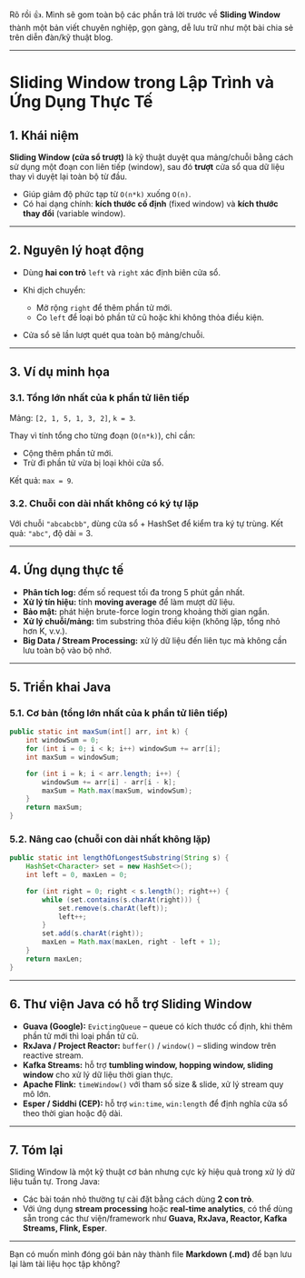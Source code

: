 Rõ rồi 👍. Mình sẽ gom toàn bộ các phần trả lời trước về **Sliding Window** thành một bản viết chuyên nghiệp, gọn gàng, dễ lưu trữ như một bài chia sẻ trên diễn đàn/kỹ thuật blog.

---

# Sliding Window trong Lập Trình và Ứng Dụng Thực Tế

## 1. Khái niệm

**Sliding Window (cửa sổ trượt)** là kỹ thuật duyệt qua mảng/chuỗi bằng cách sử dụng một đoạn con liên tiếp (window), sau đó **trượt** cửa sổ qua dữ liệu thay vì duyệt lại toàn bộ từ đầu.

* Giúp giảm độ phức tạp từ `O(n*k)` xuống `O(n)`.
* Có hai dạng chính: **kích thước cố định** (fixed window) và **kích thước thay đổi** (variable window).

---

## 2. Nguyên lý hoạt động

* Dùng **hai con trỏ** `left` và `right` xác định biên cửa sổ.
* Khi dịch chuyển:

  * Mở rộng `right` để thêm phần tử mới.
  * Co `left` để loại bỏ phần tử cũ hoặc khi không thỏa điều kiện.
* Cửa sổ sẽ lần lượt quét qua toàn bộ mảng/chuỗi.

---

## 3. Ví dụ minh họa

### 3.1. Tổng lớn nhất của k phần tử liên tiếp

Mảng: `[2, 1, 5, 1, 3, 2]`, `k = 3`.

Thay vì tính tổng cho từng đoạn (`O(n*k)`), chỉ cần:

* Cộng thêm phần tử mới.
* Trừ đi phần tử vừa bị loại khỏi cửa sổ.

Kết quả: `max = 9`.

### 3.2. Chuỗi con dài nhất không có ký tự lặp

Với chuỗi `"abcabcbb"`, dùng cửa sổ + HashSet để kiểm tra ký tự trùng.
Kết quả: `"abc"`, độ dài = 3.

---

## 4. Ứng dụng thực tế

* **Phân tích log:** đếm số request tối đa trong 5 phút gần nhất.
* **Xử lý tín hiệu:** tính **moving average** để làm mượt dữ liệu.
* **Bảo mật:** phát hiện brute-force login trong khoảng thời gian ngắn.
* **Xử lý chuỗi/mảng:** tìm substring thỏa điều kiện (không lặp, tổng nhỏ hơn K, v.v.).
* **Big Data / Stream Processing:** xử lý dữ liệu đến liên tục mà không cần lưu toàn bộ vào bộ nhớ.

---

## 5. Triển khai Java

### 5.1. Cơ bản (tổng lớn nhất của k phần tử liên tiếp)

```java
public static int maxSum(int[] arr, int k) {
    int windowSum = 0;
    for (int i = 0; i < k; i++) windowSum += arr[i];
    int maxSum = windowSum;

    for (int i = k; i < arr.length; i++) {
        windowSum += arr[i] - arr[i - k];
        maxSum = Math.max(maxSum, windowSum);
    }
    return maxSum;
}
```

### 5.2. Nâng cao (chuỗi con dài nhất không lặp)

```java
public static int lengthOfLongestSubstring(String s) {
    HashSet<Character> set = new HashSet<>();
    int left = 0, maxLen = 0;

    for (int right = 0; right < s.length(); right++) {
        while (set.contains(s.charAt(right))) {
            set.remove(s.charAt(left));
            left++;
        }
        set.add(s.charAt(right));
        maxLen = Math.max(maxLen, right - left + 1);
    }
    return maxLen;
}
```

---

## 6. Thư viện Java có hỗ trợ Sliding Window

* **Guava (Google):** `EvictingQueue` – queue có kích thước cố định, khi thêm phần tử mới thì loại phần tử cũ.
* **RxJava / Project Reactor:** `buffer()` / `window()` – sliding window trên reactive stream.
* **Kafka Streams:** hỗ trợ **tumbling window, hopping window, sliding window** cho xử lý dữ liệu thời gian thực.
* **Apache Flink:** `timeWindow()` với tham số size & slide, xử lý stream quy mô lớn.
* **Esper / Siddhi (CEP):** hỗ trợ `win:time`, `win:length` để định nghĩa cửa sổ theo thời gian hoặc độ dài.

---

## 7. Tóm lại

Sliding Window là một kỹ thuật cơ bản nhưng cực kỳ hiệu quả trong xử lý dữ liệu tuần tự. Trong Java:

* Các bài toán nhỏ thường tự cài đặt bằng cách dùng **2 con trỏ**.
* Với ứng dụng **stream processing** hoặc **real-time analytics**, có thể dùng sẵn trong các thư viện/framework như **Guava, RxJava, Reactor, Kafka Streams, Flink, Esper**.

---

Bạn có muốn mình đóng gói bản này thành file **Markdown (.md)** để bạn lưu lại làm tài liệu học tập không?
